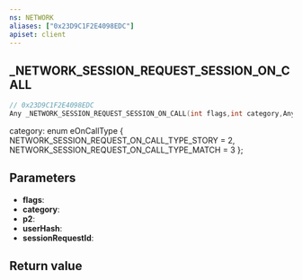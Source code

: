 ```yaml
---
ns: NETWORK
aliases: ["0x23D9C1F2E4098EDC"]
apiset: client
---
```

## _NETWORK_SESSION_REQUEST_SESSION_ON_CALL

```c
// 0x23D9C1F2E4098EDC
Any _NETWORK_SESSION_REQUEST_SESSION_ON_CALL(int flags,int category,Any* p2,int userHash,Any* sessionRequestId);
```

category:
enum eOnCallType
{
	NETWORK_SESSION_REQUEST_ON_CALL_TYPE_STORY = 2,
	NETWORK_SESSION_REQUEST_ON_CALL_TYPE_MATCH = 3
};

## Parameters
* **flags**:
* **category**:
* **p2**:
* **userHash**:
* **sessionRequestId**:

## Return value

